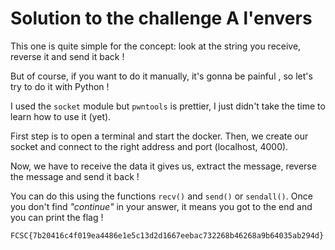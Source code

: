 # Solution to the challenge A l'envers

This one is quite simple for the concept: look at the string you receive, reverse it and send it back !

But of course, if you want to do it manually, it's gonna be painful , so let's try to do it with Python !

I used the `socket` module but `pwntools` is prettier, I just didn't take the time to learn how to use it (yet).

First step is to open a terminal and start the docker. Then, we create our socket and connect to the right address and port (localhost, 4000).

Now, we have to receive the data it gives us, extract the message, reverse the message and send it back !

You can do this using the functions `recv()` and `send()` or `sendall()`. Once you don't find *"continue"* in your answer, it means you got to the end and you can print the flag !

`FCSC{7b20416c4f019ea4486e1e5c13d2d1667eebac732268b46268a9b64035ab294d}`